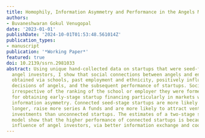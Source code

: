 ```yaml
---
title: Homophily, Information Asymmetry and Performance in the Angels Market
authors:
- Buvaneshwaran Gokul Venugopal
date: '2023-01-01'
publishDate: '2024-10-01T01:53:48.561014Z'
publication_types:
- manuscript
publication: '*Working Paper*'
featured: true
doi: 10.2139/ssrn.2981033
abstract: Using unique hand-collected data on startups that were seed-funded by individual
  angel investors, I show that social connections between angels and entrepreneurs,
  obtained via schools, past employment and ethnicity, positively influence investment
  decisions of angels, and the subsequent performance of startups. Social connections,
  irrespective of the ranking of the school or employer they were formed, are crucial
  for obtaining early-stage startup financing particularly in markets with higher
  information asymmetry. Connected seed-stage startups are more likely to survive
  longer, raise more series A funds and are more likely to attract venture capital
  investments than unconnected startups. The estimates of a two-stage selection correction
  model show that the higher performance of connected startups is because of post-investment
  influence of angel investors, via better information exchange and coordination.
---
```

